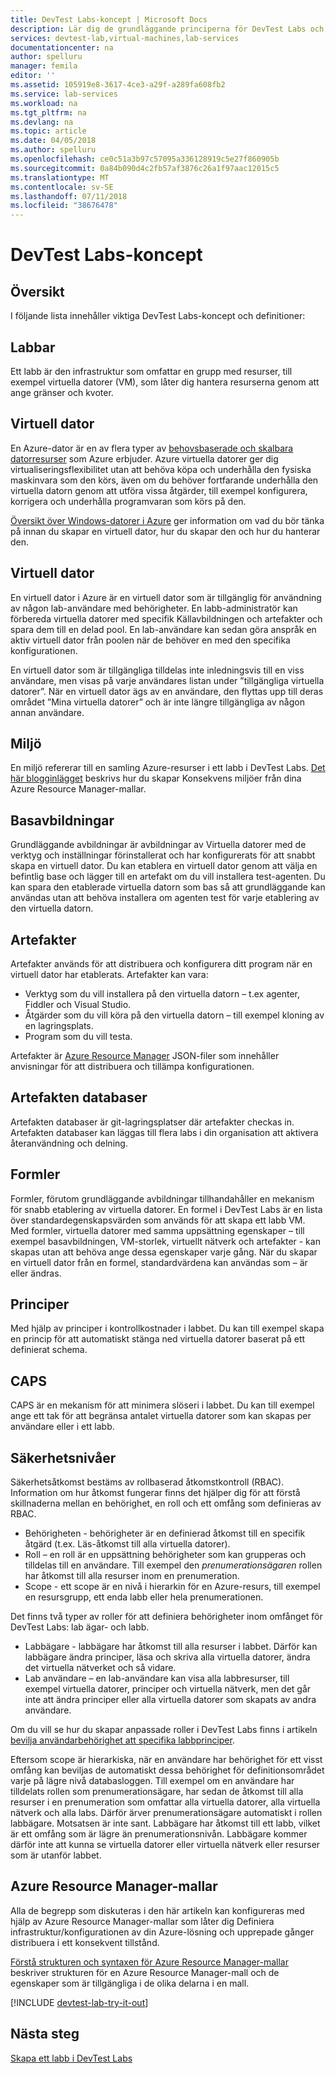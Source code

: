 ```yaml
---
title: DevTest Labs-koncept | Microsoft Docs
description: Lär dig de grundläggande principerna för DevTest Labs och hur det kan göra det enkelt att skapa, hantera och övervaka virtuella Azure-datorer
services: devtest-lab,virtual-machines,lab-services
documentationcenter: na
author: spelluru
manager: femila
editor: ''
ms.assetid: 105919e8-3617-4ce3-a29f-a289fa608fb2
ms.service: lab-services
ms.workload: na
ms.tgt_pltfrm: na
ms.devlang: na
ms.topic: article
ms.date: 04/05/2018
ms.author: spelluru
ms.openlocfilehash: ce0c51a3b97c57095a336128919c5e27f860905b
ms.sourcegitcommit: 0a84b090d4c2fb57af3876c26a1f97aac12015c5
ms.translationtype: MT
ms.contentlocale: sv-SE
ms.lasthandoff: 07/11/2018
ms.locfileid: "38676478"
---
```

# <a name="devtest-labs-concepts"></a>DevTest Labs-koncept
## <a name="overview"></a>Översikt
I följande lista innehåller viktiga DevTest Labs-koncept och definitioner:

## <a name="labs"></a>Labbar
Ett labb är den infrastruktur som omfattar en grupp med resurser, till exempel virtuella datorer (VM), som låter dig hantera resurserna genom att ange gränser och kvoter.

## <a name="virtual-machine"></a>Virtuell dator
En Azure-dator är en av flera typer av [behovsbaserade och skalbara datorresurser](https://docs.microsoft.com/azure/app-service/choose-web-site-cloud-service-vm) som Azure erbjuder. Azure virtuella datorer ger dig virtualiseringsflexibilitet utan att behöva köpa och underhålla den fysiska maskinvara som den körs, även om du behöver fortfarande underhålla den virtuella datorn genom att utföra vissa åtgärder, till exempel konfigurera, korrigera och underhålla programvaran som körs på den.

[Översikt över Windows-datorer i Azure](https://docs.microsoft.com/azure/virtual-machines/virtual-machines-windows-overview) ger information om vad du bör tänka på innan du skapar en virtuell dator, hur du skapar den och hur du hanterar den.

## <a name="claimable-vm"></a>Virtuell dator
En virtuell dator i Azure är en virtuell dator som är tillgänglig för användning av någon lab-användare med behörigheter. En labb-administratör kan förbereda virtuella datorer med specifik Källavbildningen och artefakter och spara dem till en delad pool. En lab-användare kan sedan göra anspråk en aktiv virtuell dator från poolen när de behöver en med den specifika konfigurationen.

En virtuell dator som är tillgängliga tilldelas inte inledningsvis till en viss användare, men visas på varje användares listan under ”tillgängliga virtuella datorer”. När en virtuell dator ägs av en användare, den flyttas upp till deras området ”Mina virtuella datorer” och är inte längre tillgängliga av någon annan användare.

## <a name="environment"></a>Miljö
En miljö refererar till en samling Azure-resurser i ett labb i DevTest Labs. [Det här blogginlägget](https://blogs.msdn.microsoft.com/devtestlab/2016/11/16/connect-2016-news-for-azure-devtest-labs-azure-resource-manager-template-based-environments-vm-auto-shutdown-and-more/) beskrivs hur du skapar Konsekvens miljöer från dina Azure Resource Manager-mallar.

## <a name="base-images"></a>Basavbildningar
Grundläggande avbildningar är avbildningar av Virtuella datorer med de verktyg och inställningar förinstallerat och har konfigurerats för att snabbt skapa en virtuell dator. Du kan etablera en virtuell dator genom att välja en befintlig base och lägger till en artefakt om du vill installera test-agenten. Du kan spara den etablerade virtuella datorn som bas så att grundläggande kan användas utan att behöva installera om agenten test för varje etablering av den virtuella datorn.

## <a name="artifacts"></a>Artefakter
Artefakter används för att distribuera och konfigurera ditt program när en virtuell dator har etablerats. Artefakter kan vara:

* Verktyg som du vill installera på den virtuella datorn – t.ex agenter, Fiddler och Visual Studio.
* Åtgärder som du vill köra på den virtuella datorn – till exempel kloning av en lagringsplats.
* Program som du vill testa.

Artefakter är [Azure Resource Manager](../azure-resource-manager/resource-group-overview.md) JSON-filer som innehåller anvisningar för att distribuera och tillämpa konfigurationen.

## <a name="artifact-repositories"></a>Artefakten databaser
Artefakten databaser är git-lagringsplatser där artefakter checkas in. Artefakten databaser kan läggas till flera labs i din organisation att aktivera återanvändning och delning.

## <a name="formulas"></a>Formler
Formler, förutom grundläggande avbildningar tillhandahåller en mekanism för snabb etablering av virtuella datorer. En formel i DevTest Labs är en lista över standardegenskapsvärden som används för att skapa ett labb VM.
Med formler, virtuella datorer med samma uppsättning egenskaper – till exempel basavbildningen, VM-storlek, virtuellt nätverk och artefakter - kan skapas utan att behöva ange dessa egenskaper varje gång. När du skapar en virtuell dator från en formel, standardvärdena kan användas som – är eller ändras.

## <a name="policies"></a>Principer
Med hjälp av principer i kontrollkostnader i labbet. Du kan till exempel skapa en princip för att automatiskt stänga ned virtuella datorer baserat på ett definierat schema.

## <a name="caps"></a>CAPS
CAPS är en mekanism för att minimera slöseri i labbet. Du kan till exempel ange ett tak för att begränsa antalet virtuella datorer som kan skapas per användare eller i ett labb.

## <a name="security-levels"></a>Säkerhetsnivåer
Säkerhetsåtkomst bestäms av rollbaserad åtkomstkontroll (RBAC). Information om hur åtkomst fungerar finns det hjälper dig för att förstå skillnaderna mellan en behörighet, en roll och ett omfång som definieras av RBAC.

* Behörigheten - behörigheter är en definierad åtkomst till en specifik åtgärd (t.ex. Läs-åtkomst till alla virtuella datorer).
* Roll – en roll är en uppsättning behörigheter som kan grupperas och tilldelas till en användare. Till exempel den *prenumerationsägaren* rollen har åtkomst till alla resurser inom en prenumeration.
* Scope - ett scope är en nivå i hierarkin för en Azure-resurs, till exempel en resursgrupp, ett enda labb eller hela prenumerationen.

Det finns två typer av roller för att definiera behörigheter inom omfånget för DevTest Labs: lab ägar- och labb.

* Labbägare - labbägare har åtkomst till alla resurser i labbet. Därför kan labbägare ändra principer, läsa och skriva alla virtuella datorer, ändra det virtuella nätverket och så vidare.
* Lab användare – en lab-användare kan visa alla labbresurser, till exempel virtuella datorer, principer och virtuella nätverk, men det går inte att ändra principer eller alla virtuella datorer som skapats av andra användare.

Om du vill se hur du skapar anpassade roller i DevTest Labs finns i artikeln [bevilja användarbehörighet att specifika labbprinciper](devtest-lab-grant-user-permissions-to-specific-lab-policies.md).

Eftersom scope är hierarkiska, när en användare har behörighet för ett visst omfång kan beviljas de automatiskt dessa behörighet för definitionsområdet varje på lägre nivå databasloggen. Till exempel om en användare har tilldelats rollen som prenumerationsägare, har sedan de åtkomst till alla resurser i en prenumeration som omfattar alla virtuella datorer, alla virtuella nätverk och alla labs. Därför ärver prenumerationsägare automatiskt i rollen labbägare. Motsatsen är inte sant. Labbägare har åtkomst till ett labb, vilket är ett omfång som är lägre än prenumerationsnivån. Labbägare kommer därför inte att kunna se virtuella datorer eller virtuella nätverk eller resurser som är utanför labbet.

## <a name="azure-resource-manager-templates"></a>Azure Resource Manager-mallar
Alla de begrepp som diskuteras i den här artikeln kan konfigureras med hjälp av Azure Resource Manager-mallar som låter dig Definiera infrastruktur/konfigurationen av din Azure-lösning och upprepade gånger distribuera i ett konsekvent tillstånd.

[Förstå strukturen och syntaxen för Azure Resource Manager-mallar](https://docs.microsoft.com/azure/azure-resource-manager/resource-group-authoring-templates#template-format) beskriver strukturen för en Azure Resource Manager-mall och de egenskaper som är tillgängliga i de olika delarna i en mall.

[!INCLUDE [devtest-lab-try-it-out](../../includes/devtest-lab-try-it-out.md)]

## <a name="next-steps"></a>Nästa steg
[Skapa ett labb i DevTest Labs](devtest-lab-create-lab.md)
